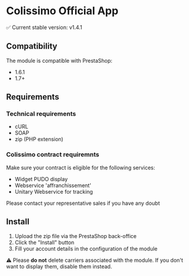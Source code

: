 # Colissimo Official App
 :white_check_mark: Current stable version: v1.4.1

## Compatibility

The module is compatible with PrestaShop:
 - 1.6.1
 - 1.7+

## Requirements
### Technical requirements
 - cURL
 - SOAP
 - zip (PHP extension)

### Colissimo contract requiremnts

Make sure your contract is eligible for the following services:
 - Widget PUDO display
 - Webservice 'affranchissement'
 - Unitary Webservice for tracking

Please contact your representative sales if you have any doubt

## Install

1. Upload the zip file via the PrestaShop back-office
2. Click the "Install" button
3. Fill your account details in the configuration of the module

:warning: Please **do not** delete carriers associated with the module. If you don't want to display them, disable them instead.
